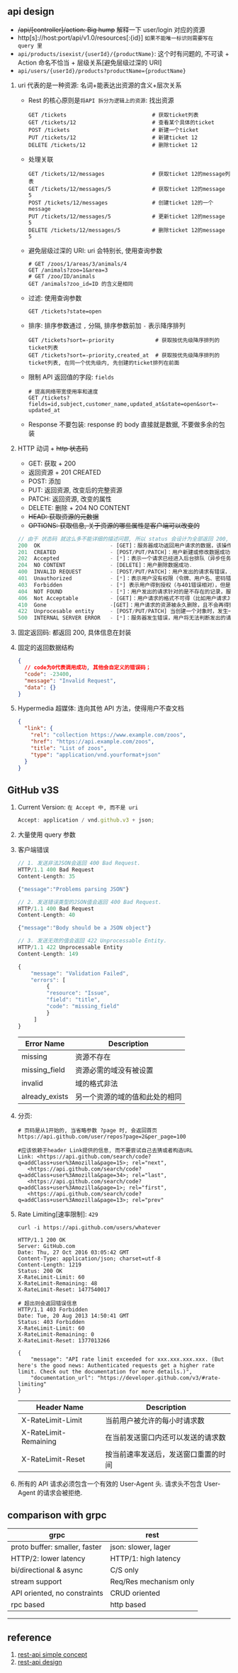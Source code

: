 ## api design

- ~~/api/[controller]/action: Big hump~~ 解释一下 user/login 对应的资源
- http[s]://host:port/api/v1.0/resources[:{id}] `如果不能唯一标识则需要写在 query 里`
- `api/products/isexist/{userId}/{productName}`: 这个时有问题的, 不可读 + Action 命名不恰当 + 层级关系[避免层级过深的 URI]
- `api/users/{userId}/products?productName={productName}`

1. uri 代表的是一种资源: 名词+能表达出资源的含义+层次关系

   - Rest 的核心原则是`将API 拆分为逻辑上的资源`: 找出资源

     ```shell
     GET /tickets                           # 获取ticket列表
     GET /tickets/12                        # 查看某个具体的ticket
     POST /tickets                          # 新建一个ticket
     PUT /tickets/12                        # 新建ticket 12
     DELETE /tickets/12                     # 删除ticket 12
     ```

   - 处理关联

     ```shell
     GET /tickets/12/messages               # 获取ticket 12的message列表
     GET /tickets/12/messages/5             # 获取ticket 12的message 5
     POST /tickets/12/messages              # 创建ticket 12的一个message
     PUT /tickets/12/messages/5             # 更新ticket 12的message 5
     DELETE /tickets/12/messages/5          # 删除ticket 12的message 5
     ```

   - 避免层级过深的 URI: uri 会特别长, 使用查询参数

     ```shell
     # GET /zoos/1/areas/3/animals/4
     GET /animals?zoo=1&area=3
     # GET /zoo/ID/animals
     GET /animals?zoo_id=ID 的含义是相同
     ```

   - 过滤: 使用查询参数

     ```shell
     GET /tickets?state=open
     ```

   - 排序: 排序参数通过 `,` 分隔, 排序参数前加 `-` 表示降序排列

     ```shell
     GET /tickets?sort=-priority             # 获取按优先级降序排列的ticket列表
     GET /tickets?sort=-priority,created_at  # 获取按优先级降序排列的ticket列表, 在同一个优先级内, 先创建的ticket排列在前面
     ```

   - 限制 API 返回值的字段: `fields`

     ```shell
     # 提高网络带宽使用率和速度
     GET /tickets?fields=id,subject,customer_name,updated_at&state=open&sort=-updated_at
     ```

   - Response 不要包装: response 的 body 直接就是数据, 不要做多余的包装

2. HTTP 动词 + ~~http 状态码~~

   - GET: 获取 + 200
   - 返回资源 + 201 CREATED
   - POST: 添加
   - PUT: 返回资源, 改变后的完整资源
   - PATCH: 返回资源, 改变的属性
   - DELETE: 删除 + 204 NO CONTENT
   - ~~HEAD: 获取资源的元数据~~
   - ~~OPTIONS: 获取信息, 关于资源的哪些属性是客户端可以改变的~~

   ```js
   // 由于 状态码 就这么多不能详细的描述问题, 所以 status 会设计为全部返回 200, reponse 里的 code 表示具体信息
   200  OK                      - [GET]：服务器成功返回用户请求的数据，该操作是幂等的（Idempotent）.
   201  CREATED                 - [POST/PUT/PATCH]：用户新建或修改数据成功.
   202  Accepted                - [*]：表示一个请求已经进入后台排队（异步任务）
   204  NO CONTENT              - [DELETE]：用户删除数据成功.
   400  INVALID REQUEST         - [POST/PUT/PATCH]：用户发出的请求有错误，服务器没有进行新建或修改数据的操作，该操作是幂等的.
   401  Unauthorized            - [*]：表示用户没有权限（令牌、用户名、密码错误）.
   403  Forbidden               - [*] 表示用户得到授权（与401错误相对），但是访问是被禁止的.
   404  NOT FOUND               - [*]：用户发出的请求针对的是不存在的记录，服务器没有进行操作，该操作是幂等的.
   406  Not Acceptable          - [GET]：用户请求的格式不可得（比如用户请求JSON格式，但是只有XML格式）.
   410  Gone                    -[GET]：用户请求的资源被永久删除，且不会再得到的.
   422  Unprocesable entity     - [POST/PUT/PATCH] 当创建一个对象时，发生一个验证错误.
   500  INTERNAL SERVER ERROR   - [*]：服务器发生错误，用户将无法判断发出的请求是否成功.
   ```

3. 固定返回码: 都返回 200, 具体信息在封装
4. 固定的返回数据结构

   ```json
   {
     // code为0代表调用成功, 其他会自定义的错误码；
     "code": -23400,
     "message": "Invalid Request",
     "data": {}
   }
   ```

5. Hypermedia 超媒体: 连向其他 API 方法，使得用户不查文档

   ```json
   {
     "link": {
       "rel": "collection https://www.example.com/zoos",
       "href": "https://api.example.com/zoos",
       "title": "List of zoos",
       "type": "application/vnd.yourformat+json"
     }
   }
   ```

## GitHub v3S

1. Current Version: `在 Accept 中, 而不是 uri`

   ```js
   Accept: application / vnd.github.v3 + json;
   ```

2. 大量使用 query 参数
3. 客户端错误

   ```js
   // 1. 发送非法JSON会返回 400 Bad Request.
   HTTP/1.1 400 Bad Request
   Content-Length: 35

   {"message":"Problems parsing JSON"}

   // 2. 发送错误类型的JSON值会返回 400 Bad Request.
   HTTP/1.1 400 Bad Request
   Content-Length: 40

   {"message":"Body should be a JSON object"}

   // 3. 发送无效的值会返回 422 Unprocessable Entity.
   HTTP/1.1 422 Unprocessable Entity
   Content-Length: 149

   {
       "message": "Validation Failed",
       "errors": [
            {
            "resource": "Issue",
            "field": "title",
            "code": "missing_field"
            }
        ]
   }
   ```

   | Error Name     | Description                    |
   | -------------- | ------------------------------ |
   | missing        | 资源不存在                     |
   | missing_field  | 资源必需的域没有被设置         |
   | invalid        | 域的格式非法                   |
   | already_exists | 另一个资源的域的值和此处的相同 |

4. 分页:

   ```shell
   # 页码是从1开始的, 当省略参数 ?page 时, 会返回首页
   https://api.github.com/user/repos?page=2&per_page=100

   #应该依赖于header Link提供的信息, 而不要尝试自己去猜或者构造URL
   Link: <https://api.github.com/search/code?q=addClass+user%3Amozilla&page=15>; rel="next",
      <https://api.github.com/search/code?q=addClass+user%3Amozilla&page=34>; rel="last",
      <https://api.github.com/search/code?q=addClass+user%3Amozilla&page=1>; rel="first",
      <https://api.github.com/search/code?q=addClass+user%3Amozilla&page=13>; rel="prev"
   ```

5. Rate Limiting[速率限制]: `429`

   ```shell
   curl -i https://api.github.com/users/whatever

   HTTP/1.1 200 OK
   Server: GitHub.com
   Date: Thu, 27 Oct 2016 03:05:42 GMT
   Content-Type: application/json; charset=utf-8
   Content-Length: 1219
   Status: 200 OK
   X-RateLimit-Limit: 60
   X-RateLimit-Remaining: 48
   X-RateLimit-Reset: 1477540017

   # 超出则会返回错误信息
   HTTP/1.1 403 Forbidden
   Date: Tue, 20 Aug 2013 14:50:41 GMT
   Status: 403 Forbidden
   X-RateLimit-Limit: 60
   X-RateLimit-Remaining: 0
   X-RateLimit-Reset: 1377013266

   {
       "message": "API rate limit exceeded for xxx.xxx.xxx.xxx. (But here's the good news: Authenticated requests get a higher rate limit. Check out the documentation for more details.)",
       "documentation_url": "https://developer.github.com/v3/#rate-limiting"
   }
   ```

   | Header Name           | Description                          |
   | --------------------- | ------------------------------------ |
   | X-RateLimit-Limit     | 当前用户被允许的每小时请求数         |
   | X-RateLimit-Remaining | 在当前发送窗口内还可以发送的请求数   |
   | X-RateLimit-Reset     | 按当前速率发送后，发送窗口重置的时间 |

6. 所有的 API 请求必须包含一个有效的 User-Agent 头. 请求头不包含 User-Agent 的请求会被拒绝.

## comparison with grpc

| grpc                          | rest                   |
| ----------------------------- | ---------------------- |
| proto buffer: smaller, faster | json: slower, lager    |
| HTTP/2: lower latency         | HTTP/1: high latency   |
| bi/directional & async        | C/S only               |
| stream support                | Req/Res mechanism only |
| API oriented, no constraints  | CRUD oriented          |
| rpc based                     | http based             |

---

## reference

1. [rest-api simple concept](http://www.ruanyifeng.com/blog/2014/05/restful_api.html)
2. [rest-api design](https://www.cnblogs.com/duanweishi/p/9539219.html)

